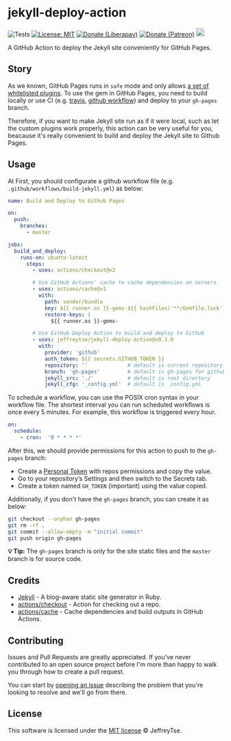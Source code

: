 # jekyll-deploy-action

![Tests](https://github.com/jeffreytse/jekyll-deploy-action/workflows/Tests/badge.svg)
[![License: MIT](https://img.shields.io/badge/License-MIT-brightgreen.svg)](https://opensource.org/licenses/MIT)
[![Donate (Liberapay)](http://img.shields.io/liberapay/goal/jeffreytse.svg?logo=liberapay)](https://liberapay.com/jeffreytse)
[![Donate (Patreon)](https://img.shields.io/badge/support-patreon-F96854.svg?style=flat-square)](https://patreon.com/jeffreytse)
<a href="https://ko-fi.com/jeffreytse">
  <img height="20" src="https://www.ko-fi.com/img/githubbutton_sm.svg"
    alt="Donate (Ko-fi)" />
</a>

A GitHub Action to deploy the Jekyll site conveniently for GitHub Pages.

## Story

As we known, GitHub Pages runs in `safe` mode and only allows [a set of whitelisted plugins](https://pages.github.com/versions/). To use the gem in GitHub Pages, you need to build locally or use CI (e.g. [travis](https://travis-ci.org/), [github workflow](https://help.github.com/en/actions/configuring-and-managing-workflows/configuring-a-workflow)) and deploy to your `gh-pages` branch.

Therefore, if you want to make Jekyll site run as if it were local, such as let
the custom plugins work properly, this action can be very useful for you,
beacause it's really convenient to build and deploy the Jekyll site to Github
Pages.

## Usage

At First, you should configurate a github workflow file (e.g. `.github/workflows/build-jekyll.yml`) as below:

```yml
name: Build and Deploy to Github Pages

on:
  push:
    branches:
      - master

jobs:
  build_and_deploy:
    runs-on: ubuntu-latest
      steps:
        - uses: actions/checkout@v2

        # Use GitHub Actions' cache to cache dependencies on servers
        - uses: actions/cache@v1
          with:
            path: vendor/bundle
            key: ${{ runner.os }}-gems-${{ hashFiles('**/Gemfile.lock') }}
            restore-keys: |
              ${{ runner.os }}-gems-

        # Use GitHub Deploy Action to build and deploy to Github
        - uses: jeffreytse/jekyll-deploy-action@v0.1.0
          with:
            provider: 'github'
            auth_token: ${{ secrets.GITHUB_TOKEN }}
            repository: ''             # default is current repository
            branch: 'gh-pages'         # default is gh-pages for github provider
            jekyll_src: './'           # default is root directory
            jekyll_cfg: '_config.yml'  # default is _config.yml
```

To schedule a workflow, you can use the POSIX cron syntax in your workflow file. The shortest interval you can run scheduled workflows is once every 5 minutes. For example, this workflow is triggered every hour.

```yml
on:
  schedule:
    - cron:  '0 * * * *'
```

After this, we should provide permissions for this action to push to the `gh-pages` branch:

- Create a [Personal Token](https://github.com/settings/tokens) with repos permissions and copy the value.
- Go to your repository’s Settings and then switch to the Secrets tab.
- Create a token named `GH_TOKEN` (important) using the value copied.

Additionally, if you don't have the `gh-pages` branch, you can create it as below:

```bash
git checkout --orphan gh-pages
git rm -rf .
git commit --allow-empty -m "initial commit"
git push origin gh-pages
```

**💡 Tip:** The `gh-pages` branch is only for the site static files and the `master` branch is for source code.


## Credits

- [Jekyll](https://github.com/jekyll/jekyll) - A blog-aware static site generator in Ruby.
- [actions/checkout](https://github.com/actions/checkout) - Action for checking out a repo.
- [actions/cache](https://github.com/actions/cache) - Cache dependencies and build outputs in GitHub Actions.

## Contributing

Issues and Pull Requests are greatly appreciated. If you've never contributed to an open source project before I'm more than happy to walk you through how to create a pull request.

You can start by [opening an issue](https://github.com/jeffreytse/jekyll-deploy-action/issues/new) describing the problem that you're looking to resolve and we'll go from there.

## License

This software is licensed under the [MIT license](https://opensource.org/licenses/mit-license.php) © JeffreyTse.
